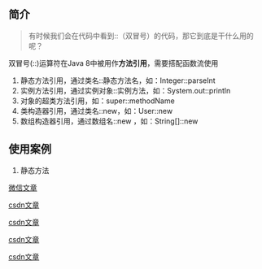 ## 简介

> 有时候我们会在代码中看到::（双冒号）的代码，那它到底是干什么用的呢？

双冒号(::)运算符在Java 8中被用作**方法引用**，需要搭配函数流使用

1. 静态方法引用，通过类名::静态方法名，如：Integer::parseInt
2. 实例方法引用，通过实例对象::实例方法，如：System.out::println
3. 对象的超类方法引用，如：super::methodName
4. 类构造器引用，通过类名::new，如：User::new
5. 数组构造器引用，通过数组名::new ，如：String[]::new

## 使用案例

1. 静态方法





[微信文章](https://mp.weixin.qq.com/s/i5a4KYqfE4pxzB14JWb8OA)

[csdn文章](https://blog.csdn.net/zhoufanyang_china/article/details/87798829)

[csdn文章](https://blog.csdn.net/aigoV/article/details/102586953?utm_medium=distribute.pc_relevant.none-task-blog-BlogCommendFromMachineLearnPai2-2.edu_weight&depth_1-utm_source=distribute.pc_relevant.none-task-blog-BlogCommendFromMachineLearnPai2-2.edu_weight)

[csdn文章](https://blog.csdn.net/weixin_30784945/article/details/97338256?utm_medium=distribute.pc_relevant.none-task-blog-BlogCommendFromMachineLearnPai2-1.edu_weight&depth_1-utm_source=distribute.pc_relevant.none-task-blog-BlogCommendFromMachineLearnPai2-1.edu_weight)

[csdn文章](https://blog.csdn.net/yangjiechao945/article/details/108488267)